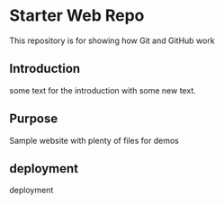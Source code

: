 # Starter Web Repo

This repository is for showing how Git and GitHub work

## Introduction
some text for the introduction with some new text.

## Purpose

Sample website with plenty of files for demos 


## deployment

deployment
